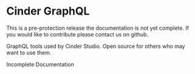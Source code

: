 Cinder GraphQL
==============
This is a pre-protection release the documentation is not yet complete.  If you would like to contribute please contact us on github.

GraphQL tools used by Cinder Studio. Open source for others who may want to use them.

Incomplete Documentation
